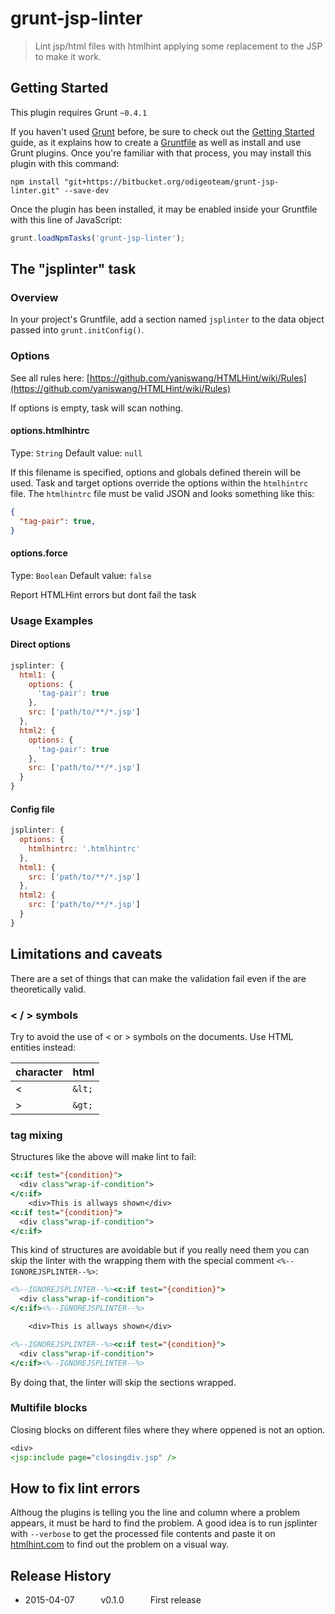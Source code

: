 # grunt-jsp-linter

> Lint jsp/html files with htmlhint applying some replacement to the JSP to make it work.

## Getting Started
This plugin requires Grunt `~0.4.1`

If you haven't used [Grunt](http://gruntjs.com/) before, be sure to check out the [Getting Started](http://gruntjs.com/getting-started) guide, as it explains how to create a [Gruntfile](http://gruntjs.com/sample-gruntfile) as well as install and use Grunt plugins. Once you're familiar with that process, you may install this plugin with this command:

```shell
npm install "git+https://bitbucket.org/odigeoteam/grunt-jsp-linter.git" --save-dev
```

Once the plugin has been installed, it may be enabled inside your Gruntfile with this line of JavaScript:

```js
grunt.loadNpmTasks('grunt-jsp-linter');
```

## The "jsplinter" task

### Overview
In your project's Gruntfile, add a section named `jsplinter` to the data object passed into `grunt.initConfig()`.

### Options

See all rules here: [https://github.com/yaniswang/HTMLHint/wiki/Rules](https://github.com/yaniswang/HTMLHint/wiki/Rules)

If options is empty, task will scan nothing.

#### options.htmlhintrc
Type: `String`
Default value: `null`

If this filename is specified, options and globals defined therein will be used. Task and target options override the options within the `htmlhintrc` file. The `htmlhintrc` file must be valid JSON and looks something like this:

```json
{
  "tag-pair": true,
}
```

#### options.force
Type: `Boolean`
Default value: `false`

Report HTMLHint errors but dont fail the task

### Usage Examples

#### Direct options

```js
jsplinter: {
  html1: {
    options: {
      'tag-pair': true
    },
    src: ['path/to/**/*.jsp']
  },
  html2: {
    options: {
      'tag-pair': true
    },
    src: ['path/to/**/*.jsp']
  }
}
```

#### Config file

```js
jsplinter: {
  options: {
    htmlhintrc: '.htmlhintrc'
  },
  html1: {
    src: ['path/to/**/*.jsp']
  },
  html2: {
    src: ['path/to/**/*.jsp']
  }
}
```

## Limitations and caveats

There are a set of things that can make the validation fail even if the are theoretically valid.

### < / > symbols

Try to avoid the use of < or > symbols on the documents. Use HTML entities instead:

| character   | html      |
| ----------- |-----------|
| <           | ```&lt;```|
| >           | ```&gt;```|

### tag mixing

Structures like the above will make lint to fail:

```jsp
<c:if test="{condition}">
  <div class"wrap-if-condition">
</c:if>
    <div>This is allways shown</div>
<c:if test="{condition}">
  <div class"wrap-if-condition">
</c:if>
```

This kind of structures are avoidable but if you really need them you can skip the linter with the wrapping them with the special comment ```<%--IGNOREJSPLINTER--%>```:

```jsp
<%--IGNOREJSPLINTER--%><c:if test="{condition}">
  <div class"wrap-if-condition">
</c:if><%--IGNOREJSPLINTER--%>

    <div>This is allways shown</div>

<%--IGNOREJSPLINTER--%><c:if test="{condition}">
  <div class"wrap-if-condition">
</c:if><%--IGNOREJSPLINTER--%>
```

By doing that, the linter will skip the sections wrapped.

### Multifile blocks

Closing blocks on different files where they where oppened is not an option.

```jsp
<div>
<jsp:include page="closingdiv.jsp" />
 ```

## How to fix lint errors

Althoug the plugins is telling you the line and column where a problem appears, it must be hard to find the problem. A good idea is to run jsplinter with ```--verbose``` to get the processed file contents and paste it on [htmlhint.com](http://htmlhint.com/) to find out the problem on a visual way.

## Release History

 * 2015-04-07   v0.1.0   First release

